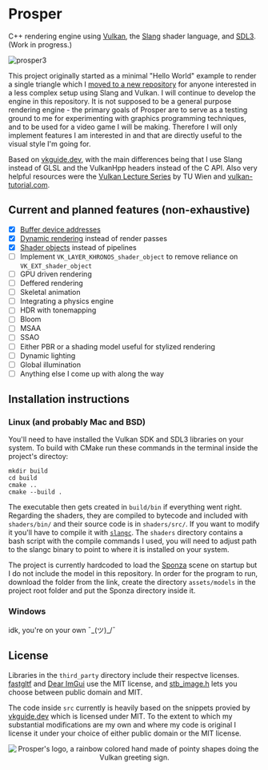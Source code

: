 # Prosper
C++ rendering engine using [Vulkan](https://www.vulkan.org/), the [Slang](https://shader-slang.com/) shader language, and [SDL3](https://wiki.libsdl.org/SDL3/FrontPage). (Work in progress.)

![prosper3](https://github.com/user-attachments/assets/f34fb9a6-0b2c-4d97-a27f-cafe68ebcb4a)

This project originally started as a minimal "Hello World" example to render a single triangle which I [moved to a new repository](https://github.com/tracefree/vulkan-triangle-sdl-slang) for anyone interested in a less complex setup using Slang and Vulkan. I will continue to develop the engine in this repository. It is not supposed to be a general purpose rendering engine - the primary goals of Prosper are to serve as a testing ground to me for experimenting with graphics programming techniques, and to be used for a video game I will be making. Therefore I will only implement features I am interested in and that are directly useful to the visual style I'm going for.

Based on [vkguide.dev](https://vkguide.dev), with the main differences being that I use Slang instead of GLSL and the VulkanHpp headers instead of the C API. Also very helpful resources were the [Vulkan Lecture Series](https://www.youtube.com/playlist?list=PLmIqTlJ6KsE1Jx5HV4sd2jOe3V1KMHHgn) by TU Wien and [vulkan-tutorial.com](https://vulkan-tutorial.com/).

## Current and planned features (non-exhaustive)
- [x] [Buffer device addresses](https://docs.vulkan.org/samples/latest/samples/extensions/buffer_device_address/README.html)
- [X] [Dynamic rendering](https://docs.vulkan.org/samples/latest/samples/extensions/dynamic_rendering/README.html) instead of render passes
- [x] [Shader objects](https://docs.vulkan.org/samples/latest/samples/extensions/shader_object/README.html) instead of pipelines
- [ ] Implement `VK_LAYER_KHRONOS_shader_object` to remove reliance on `VK_EXT_shader_object`
- [ ] GPU driven rendering
- [ ] Deffered rendering
- [ ] Skeletal animation
- [ ] Integrating a physics engine
- [ ] HDR with tonemapping
- [ ] Bloom
- [ ] MSAA
- [ ] SSAO
- [ ] Either PBR or a shading model useful for stylized rendering
- [ ] Dynamic lighting
- [ ] Global illumination
- [ ] Anything else I come up with along the way

## Installation instructions
### Linux (and probably Mac and BSD)
You'll need to have installed the Vulkan SDK and SDL3 libraries on your system. To build with CMake run these commands in the terminal inside the project's directoy:

```
mkdir build
cd build
cmake ..
cmake --build .
```

The executable then gets created in `build/bin` if everything went right. 
Regarding the shaders, they are compiled to bytecode and included with `shaders/bin/` and their source code is in `shaders/src/`. If you want to modify it you'll have to compile it with [`slangc`](https://github.com/shader-slang/slang). The `shaders` directory contains a bash script with the compile commands I used, you will need to adjust path to the slangc binary to point to where it is installed on your system.

The project is currently hardcoded to load the [Sponza](https://github.com/KhronosGroup/glTF-Sample-Assets/tree/main/Models/Sponza) scene on startup but I do not include the model in this repository. In order for the program to run, download the folder from the link, create the directory `assets/models` in the project root folder and put the Sponza directory inside it.

### Windows
idk, you're on your own ¯\_(ツ)_/¯

## License
Libraries in the `third_party` directory include their respectve licenses. [fastgltf](https://github.com/spnda/fastgltf) and [Dear ImGui](https://github.com/ocornut/imgui) use the MIT license, and [stb_image.h](https://github.com/nothings/stb) lets you choose between public domain and MIT.

The code inside `src` currently is heavily based on the snippets provied by [vkguide.dev](https://github.com/vblanco20-1/vulkan-guide/tree/all-chapters-2) which is licensed under MIT. To the extent to which my substantial modifications are my own and where my code is original I license it under your choice of either public domain or the MIT license.

<p align="center">
  <img src="https://github.com/user-attachments/assets/63ba0ee4-e922-47bf-a14a-fc87a84f2947" alt="Prosper's logo, a rainbow colored hand made of pointy shapes doing the Vulkan greeting sign."/>
</p>
